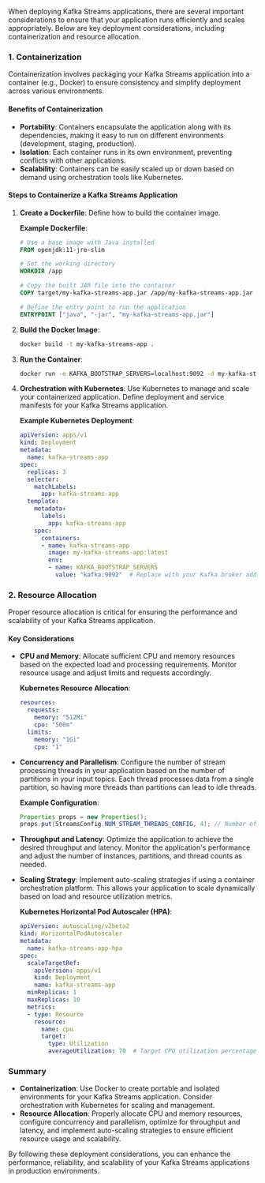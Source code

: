 When deploying Kafka Streams applications, there are several important considerations to ensure that your application runs efficiently and scales appropriately. Below are key deployment considerations, including containerization and resource allocation.

### 1. **Containerization**

Containerization involves packaging your Kafka Streams application into a container (e.g., Docker) to ensure consistency and simplify deployment across various environments.

#### Benefits of Containerization
- **Portability**: Containers encapsulate the application along with its dependencies, making it easy to run on different environments (development, staging, production).
- **Isolation**: Each container runs in its own environment, preventing conflicts with other applications.
- **Scalability**: Containers can be easily scaled up or down based on demand using orchestration tools like Kubernetes.

#### Steps to Containerize a Kafka Streams Application
1. **Create a Dockerfile**: Define how to build the container image.

   **Example Dockerfile**:
   ```dockerfile
   # Use a base image with Java installed
   FROM openjdk:11-jre-slim

   # Set the working directory
   WORKDIR /app

   # Copy the built JAR file into the container
   COPY target/my-kafka-streams-app.jar /app/my-kafka-streams-app.jar

   # Define the entry point to run the application
   ENTRYPOINT ["java", "-jar", "my-kafka-streams-app.jar"]
   ```

2. **Build the Docker Image**:
   ```bash
   docker build -t my-kafka-streams-app .
   ```

3. **Run the Container**:
   ```bash
   docker run -e KAFKA_BOOTSTRAP_SERVERS=localhost:9092 -d my-kafka-streams-app
   ```

4. **Orchestration with Kubernetes**: Use Kubernetes to manage and scale your containerized application. Define deployment and service manifests for your Kafka Streams application.

   **Example Kubernetes Deployment**:
   ```yaml
   apiVersion: apps/v1
   kind: Deployment
   metadata:
     name: kafka-streams-app
   spec:
     replicas: 3
     selector:
       matchLabels:
         app: kafka-streams-app
     template:
       metadata:
         labels:
           app: kafka-streams-app
       spec:
         containers:
         - name: kafka-streams-app
           image: my-kafka-streams-app:latest
           env:
           - name: KAFKA_BOOTSTRAP_SERVERS
             value: "kafka:9092"  # Replace with your Kafka broker address
   ```

### 2. **Resource Allocation**

Proper resource allocation is critical for ensuring the performance and scalability of your Kafka Streams application.

#### Key Considerations
- **CPU and Memory**: Allocate sufficient CPU and memory resources based on the expected load and processing requirements. Monitor resource usage and adjust limits and requests accordingly.
  
  **Kubernetes Resource Allocation**:
  ```yaml
  resources:
    requests:
      memory: "512Mi"
      cpu: "500m"
    limits:
      memory: "1Gi"
      cpu: "1"
  ```

- **Concurrency and Parallelism**: Configure the number of stream processing threads in your application based on the number of partitions in your input topics. Each thread processes data from a single partition, so having more threads than partitions can lead to idle threads.

  **Example Configuration**:
  ```java
  Properties props = new Properties();
  props.put(StreamsConfig.NUM_STREAM_THREADS_CONFIG, 4); // Number of processing threads
  ```

- **Throughput and Latency**: Optimize the application to achieve the desired throughput and latency. Monitor the application's performance and adjust the number of instances, partitions, and thread counts as needed.

- **Scaling Strategy**: Implement auto-scaling strategies if using a container orchestration platform. This allows your application to scale dynamically based on load and resource utilization metrics.

  **Kubernetes Horizontal Pod Autoscaler (HPA)**:
  ```yaml
  apiVersion: autoscaling/v2beta2
  kind: HorizontalPodAutoscaler
  metadata:
    name: kafka-streams-app-hpa
  spec:
    scaleTargetRef:
      apiVersion: apps/v1
      kind: Deployment
      name: kafka-streams-app
    minReplicas: 1
    maxReplicas: 10
    metrics:
    - type: Resource
      resource:
        name: cpu
        target:
          type: Utilization
          averageUtilization: 70  # Target CPU utilization percentage
  ```

### Summary

- **Containerization**: Use Docker to create portable and isolated environments for your Kafka Streams application. Consider orchestration with Kubernetes for scaling and management.
- **Resource Allocation**: Properly allocate CPU and memory resources, configure concurrency and parallelism, optimize for throughput and latency, and implement auto-scaling strategies to ensure efficient resource usage and scalability.

By following these deployment considerations, you can enhance the performance, reliability, and scalability of your Kafka Streams applications in production environments.